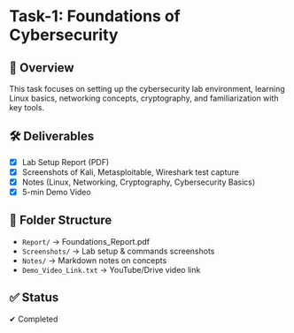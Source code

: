 # Task-1: Foundations of Cybersecurity  

## 📌 Overview  
This task focuses on setting up the cybersecurity lab environment, learning Linux basics, networking concepts, cryptography, and familiarization with key tools.  

## 🛠️ Deliverables  
- [x] Lab Setup Report (PDF)  
- [x] Screenshots of Kali, Metasploitable, Wireshark test capture  
- [x] Notes (Linux, Networking, Cryptography, Cybersecurity Basics)  
- [x] 5-min Demo Video  

## 📂 Folder Structure  
- `Report/` → Foundations_Report.pdf  
- `Screenshots/` → Lab setup & commands screenshots  
- `Notes/` → Markdown notes on concepts  
- `Demo_Video_Link.txt` → YouTube/Drive video link  

## ✅ Status  
✔ Completed  

